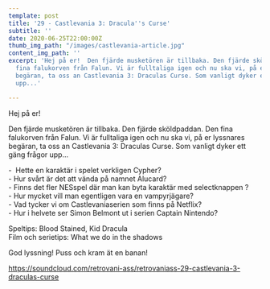 ```yaml
---
template: post
title: '29 - Castlevania 3: Dracula''s Curse'
subtitle: ''
date: 2020-06-25T22:00:00Z
thumb_img_path: "/images/castlevania-article.jpg"
content_img_path: ''
excerpt: 'Hej på er!  Den fjärde musketören är tillbaka. Den fjärde sköldpaddan. Den
  fina falukorven från Falun. Vi är fulltaliga igen och nu ska vi, på er lyssnares
  begäran, ta oss an Castlevania 3: Draculas Curse. Som vanligt dyker ett gäng frågor
  upp...'

---
```

Hej på er!

Den fjärde musketören är tillbaka. Den fjärde sköldpaddan. Den fina falukorven från Falun. Vi är fulltaliga igen och nu ska vi, på er lyssnares begäran, ta oss an Castlevania 3: Draculas Curse. Som vanligt dyker ett gäng frågor upp...  
  
\-  Hette en karaktär i spelet verkligen Cypher?  
\- Hur svårt är det att vända på namnet Alucard?  
\- Finns det fler NESspel där man kan byta karaktär med selectknappen ?  
\- Hur mycket vill man egentligen vara en vampyrjägare?  
\- Vad tycker vi om Castlevaniaserien som finns på Netflix?  
\- Hur i helvete ser Simon Belmont ut i serien Captain Nintendo?  
  
Speltips: Blood Stained, Kid Dracula  
Film och serietips: What we do in the shadows  
  
God lyssning! Puss och kram ät en banan!  
  
https://soundcloud.com/retrovani-ass/retrovaniass-29-castlevania-3-draculas-curse